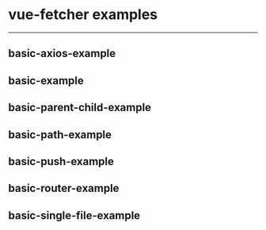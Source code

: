 # vue-fetcher examples

---

## basic-axios-example

## basic-example

## basic-parent-child-example 

## basic-path-example

## basic-push-example

## basic-router-example

## basic-single-file-example
